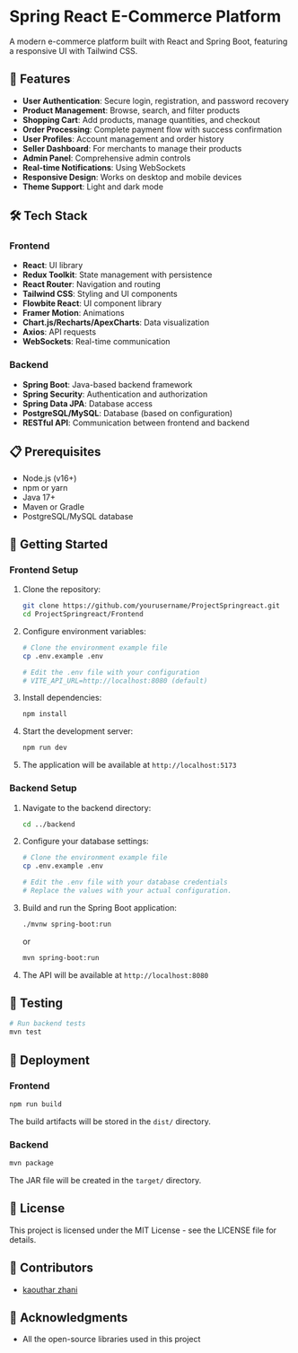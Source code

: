 # Spring React E-Commerce Platform

A modern e-commerce platform built with React and Spring Boot, featuring a responsive UI with Tailwind CSS.

## 🚀 Features

- **User Authentication**: Secure login, registration, and password recovery
- **Product Management**: Browse, search, and filter products
- **Shopping Cart**: Add products, manage quantities, and checkout
- **Order Processing**: Complete payment flow with success confirmation
- **User Profiles**: Account management and order history
- **Seller Dashboard**: For merchants to manage their products
- **Admin Panel**: Comprehensive admin controls
- **Real-time Notifications**: Using WebSockets
- **Responsive Design**: Works on desktop and mobile devices
- **Theme Support**: Light and dark mode

## 🛠️ Tech Stack

### Frontend
- **React**: UI library
- **Redux Toolkit**: State management with persistence
- **React Router**: Navigation and routing
- **Tailwind CSS**: Styling and UI components
- **Flowbite React**: UI component library
- **Framer Motion**: Animations
- **Chart.js/Recharts/ApexCharts**: Data visualization
- **Axios**: API requests
- **WebSockets**: Real-time communication

### Backend
- **Spring Boot**: Java-based backend framework
- **Spring Security**: Authentication and authorization
- **Spring Data JPA**: Database access
- **PostgreSQL/MySQL**: Database (based on configuration)
- **RESTful API**: Communication between frontend and backend

## 📋 Prerequisites

- Node.js (v16+)
- npm or yarn
- Java 17+
- Maven or Gradle
- PostgreSQL/MySQL database

## 🚀 Getting Started

### Frontend Setup

1. Clone the repository:
   ```bash
   git clone https://github.com/yourusername/ProjectSpringreact.git
   cd ProjectSpringreact/Frontend
   ```

2. Configure environment variables:
   ```bash
   # Clone the environment example file
   cp .env.example .env
   
   # Edit the .env file with your configuration
   # VITE_API_URL=http://localhost:8080 (default)
   ```

3. Install dependencies:
   ```bash
   npm install
   ```

4. Start the development server:
   ```bash
   npm run dev
   ```

5. The application will be available at `http://localhost:5173`

### Backend Setup

1. Navigate to the backend directory:
   ```bash
   cd ../backend
   ```

2. Configure your database settings:
   ```bash
   # Clone the environment example file
   cp .env.example .env
   
   # Edit the .env file with your database credentials
   # Replace the values with your actual configuration.
   ```

3. Build and run the Spring Boot application:
   ```bash
   ./mvnw spring-boot:run
   ```
   or
   ```bash
   mvn spring-boot:run
   ```

4. The API will be available at `http://localhost:8080`

## 🧪 Testing

```bash
# Run backend tests
mvn test
```

## 🚢 Deployment

### Frontend
```bash
npm run build
```

The build artifacts will be stored in the `dist/` directory.

### Backend
```bash
mvn package
```

The JAR file will be created in the `target/` directory.

## 📝 License

This project is licensed under the MIT License - see the LICENSE file for details.

## 👥 Contributors

- [kaouthar zhani](https://github.com/katycase)

## 🙏 Acknowledgments

- All the open-source libraries used in this project

